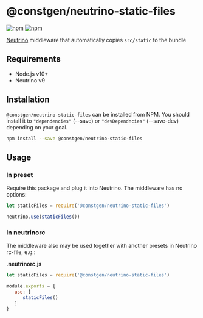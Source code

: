 # @constgen/neutrino-static-files

[![npm](https://img.shields.io/npm/v/@constgen/neutrino-static-files.svg)](https://www.npmjs.com/package/@constgen/neutrino-static-files)
[![npm](https://img.shields.io/npm/dt/@constgen/neutrino-static-files.svg)](https://www.npmjs.com/package/@constgen/neutrino-static-files)

[Neutrino](https://neutrino.js.org) middleware that automatically copies `src/static` to the bundle

## Requirements

- Node.js v10+
- Neutrino v9

## Installation

`@constgen/neutrino-static-files` can be installed from NPM. You should install it to `"dependencies"` (--save) or `"devDependncies"` (--save-dev) depending on your goal.

```bash
npm install --save @constgen/neutrino-static-files
```

## Usage

### In preset

Require this package and plug it into Neutrino. The middleware has no options:

```js
let staticFiles = require('@constgen/neutrino-static-files')

neutrino.use(staticFiles())
```

### In **neutrinorc**

The middleware also may be used together with another presets in Neutrino rc-file, e.g.:

**.neutrinorc.js**

```js
let staticFiles = require('@constgen/neutrino-static-files')

module.exports = {
   use: [
      staticFiles()
   ]
}
```